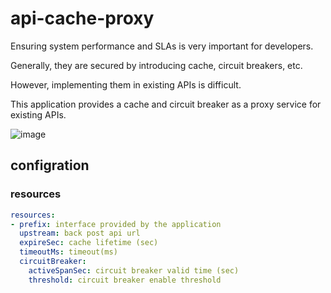 # api-cache-proxy

Ensuring system performance and SLAs is very important for developers.

Generally, they are secured by introducing cache, circuit breakers, etc.

However, implementing them in existing APIs is difficult.

This application provides a cache and circuit breaker as a proxy service for existing APIs.

![image](https://user-images.githubusercontent.com/16524047/71777942-8b0d9f80-2fea-11ea-97c5-361f8b39aa77.png)

## configration

### resources

```config/default.yml
resources:
- prefix: interface provided by the application
  upstream: back post api url
  expireSec: cache lifetime (sec)
  timeoutMs: timeout(ms)
  circuitBreaker: 
    activeSpanSec: circuit breaker valid time (sec)
    threshold: circuit breaker enable threshold
```




